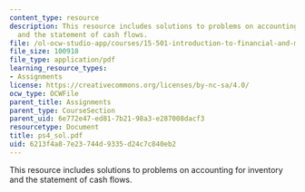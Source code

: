 ```yaml
---
content_type: resource
description: This resource includes solutions to problems on accounting for inventory
  and the statement of cash flows.
file: /ol-ocw-studio-app/courses/15-501-introduction-to-financial-and-managerial-accounting-spring-2004/6213f4a87e23744d9335d24c7c840eb2_ps4_sol.pdf
file_size: 100918
file_type: application/pdf
learning_resource_types:
- Assignments
license: https://creativecommons.org/licenses/by-nc-sa/4.0/
ocw_type: OCWFile
parent_title: Assignments
parent_type: CourseSection
parent_uid: 6e772e47-ed81-7b21-98a3-e287008dacf3
resourcetype: Document
title: ps4_sol.pdf
uid: 6213f4a8-7e23-744d-9335-d24c7c840eb2
---
```

This resource includes solutions to problems on accounting for inventory and the statement of cash flows.